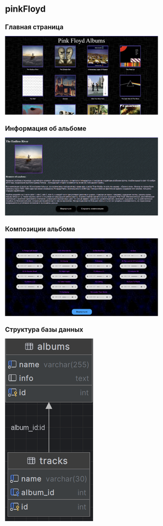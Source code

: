 # pinkFloyd
## Главная страница
![website](./home.png)
## Информация об альбоме
![website](./album_info.png)
## Композиции альбома
![website](./tracks.png)
## Структура базы данных
![website](./db.png)
